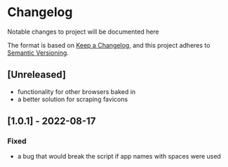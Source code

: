 # Changelog
Notable changes to project will be documented here

The format is based on [Keep a Changelog](https://keepachangelog.com/en/1.0.0/),
and this project adheres to [Semantic Versioning](https://semver.org/spec/v2.0.0.html).

## [Unreleased]
- functionality for other browsers baked in
- a better solution for scraping favicons

## [1.0.1] - 2022-08-17
### Fixed
- a bug that would break the script if app names with spaces were used
